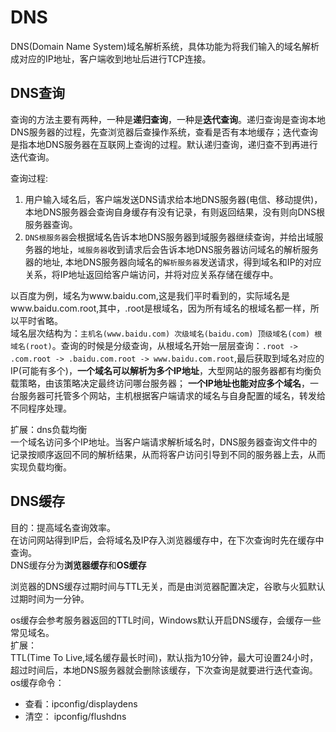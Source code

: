 # DNS
DNS(Domain Name System)域名解析系统，具体功能为将我们输入的域名解析成对应的IP地址，客户端收到地址后进行TCP连接。  

## DNS查询  
查询的方法主要有两种，一种是**递归查询**，一种是**迭代查询**。递归查询是查询本地DNS服务器的过程，先查浏览器后查操作系统，查看是否有本地缓存；迭代查询是指本地DNS服务器在互联网上查询的过程。默认递归查询，递归查不到再进行迭代查询。  

查询过程:   
1. 用户输入域名后，客户端发送DNS请求给本地DNS服务器(电信、移动提供)，本地DNS服务器会查询自身缓存有没有记录，有则返回结果，没有则向DNS根服务器查询。  
2. `DNS根服务器`会根据域名告诉本地DNS服务器到域服务器继续查询，并给出域服务器的地址，`域服务器`收到请求后会告诉本地DNS服务器访问域名的解析服务器的地址,
本地DNS服务器向域名的`解析服务器`发送请求，得到域名和IP的对应关系，将IP地址返回给客户端访问，并将对应关系存储在缓存中。  

以百度为例，域名为www.baidu.com,这是我们平时看到的，实际域名是www.baidu.com.root,其中，.root是根域名，因为所有域名的根域名都一样，所以平时省略。  
域名层次结构为：`主机名(www.baidu.com) 次级域名(baidu.com) 顶级域名(com) 根域名(root)`。查询的时候是分级查询，从根域名开始一层层查询：`.root -> .com.root -> .baidu.com.root -> www.baidu.com.root`,最后获取到域名对应的IP(可能有多个)，**一个域名可以解析为多个IP地址**，大型网站的服务器都有均衡负载策略，由该策略决定最终访问哪台服务器； **一个IP地址也能对应多个域名**，一台服务器可托管多个网站，主机根据客户端请求的域名与自身配置的域名，转发给不同程序处理。  

扩展：dns负载均衡   
一个域名访问多个IP地址。当客户端请求解析域名时，DNS服务器查询文件中的记录按顺序返回不同的解析结果，从而将客户访问引导到不同的服务器上去，从而实现负载均衡。

## DNS缓存  
目的：提高域名查询效率。  
在访问网站得到IP后，会将域名及IP存入浏览器缓存中，在下次查询时先在缓存中查询。  
DNS缓存分为**浏览器缓存**和**OS缓存**   

浏览器的DNS缓存过期时间与TTL无关，而是由浏览器配置决定，谷歌与火狐默认过期时间为一分钟。  


os缓存会参考服务器返回的TTL时间，Windows默认开启DNS缓存，会缓存一些常见域名。  
扩展：  
TTL(Time To Live,域名缓存最长时间)，默认指为10分钟，最大可设置24小时，超过时间后，本地DNS服务器就会删除该缓存，下次查询是就要进行迭代查询。  
os缓存命令：  
* 查看：ipconfig/displaydens  
* 清空： ipconfig/flushdns
